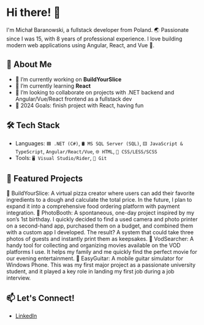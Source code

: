 # Hi there! 👋
I'm Michał Baranowski, a fullstack developer from Poland. 🌏
Passionate since I was 15, with 8 years of professional experience.
I love building modern web applications using Angular, React, and Vue 🥰.

## 🚀 About Me
- 🔭 I’m currently working on **BuildYourSlice**
- 🌱 I’m currently learning **React**
- 👯 I’m looking to collaborate on projects with .NET backend and Angular/Vue/React frontend as a fullstack dev
- 🥅 2024 Goals: finish project with React, having fun

## 🛠️ Tech Stack
- Languages: `🟦 .NET (C#)`, `🛢️ MS SQL Server (SQL)`, `🟨 JavaScript & TypeScript`, `Angular/React/Vue`, `🌐 HTML`, `🎨 CSS/LESS/SCSS`
- Tools: `🖥️ Visual Studio/Rider`, `🔗 Git`

## 🌟 Featured Projects
🍕 BuildYourSlice: A virtual pizza creator where users can add their favorite ingredients to a dough and calculate the total price. In the future, I plan to expand it into a comprehensive food ordering platform with payment integration.
📸 PhotoBooth: A spontaneous, one-day project inspired by my son’s 1st birthday. I quickly decided to find a used camera and photo printer on a second-hand app, purchased them on a budget, and combined them with a custom app I developed. The result? A system that could take three photos of guests and instantly print them as keepsakes.
🎥 VodSearcher: A handy tool for collecting and organizing movies available on the VOD platforms I use. It helps my family and me quickly find the perfect movie for our evening entertainment.
🎸 EasyGuitar: A mobile guitar simulator for Windows Phone. This was my first major project as a passionate university student, and it played a key role in landing my first job during a job interview.

## 📫 Let's Connect!
- [LinkedIn](https://www.linkedin.com/in/michal-baranowski92/)
